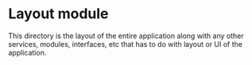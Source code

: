 # Layout module

This directory is the layout of the entire application along with any other services, modules, interfaces, etc that has to do with layout or UI of the application.
